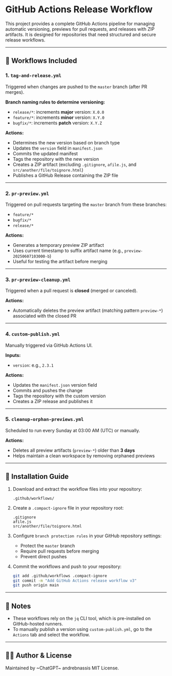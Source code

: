 # GitHub Actions Release Workflow

This project provides a complete GitHub Actions pipeline for managing automatic versioning, previews for pull requests, and releases with ZIP artifacts. It is designed for repositories that need structured and secure release workflows.

---

## 🧰 Workflows Included

### 1. `tag-and-release.yml`
Triggered when changes are pushed to the `master` branch (after PR merges).

**Branch naming rules to determine versioning:**
- `release/*`: increments **major** version: `X.0.0`
- `feature/*`: increments **minor** version: `X.Y.0`
- `bugfix/*`: increments **patch** version: `X.Y.Z`

**Actions:**
- Determines the new version based on branch type
- Updates the `version` field in `manifest.json`
- Commits the updated manifest
- Tags the repository with the new version
- Creates a ZIP artifact (excluding `.gitignore`, `afile.js`, and `src/another/file/toignore.html`)
- Publishes a GitHub Release containing the ZIP file

---

### 2. `pr-preview.yml`
Triggered on pull requests targeting the `master` branch from these branches:
- `feature/*`
- `bugfix/*`
- `release/*`

**Actions:**
- Generates a temporary preview ZIP artifact
- Uses current timestamp to suffix artifact name (e.g., `preview-20250607103000-b`)
- Useful for testing the artifact before merging

---

### 3. `pr-preview-cleanup.yml`
Triggered when a pull request is **closed** (merged or canceled).

**Actions:**
- Automatically deletes the preview artifact (matching pattern `preview-*`) associated with the closed PR

---

### 4. `custom-publish.yml`
Manually triggered via GitHub Actions UI.

**Inputs:**
- `version`: e.g., `2.3.1`

**Actions:**
- Updates the `manifest.json` version field
- Commits and pushes the change
- Tags the repository with the custom version
- Creates a ZIP release and publishes it

---

### 5. `cleanup-orphan-previews.yml`
Scheduled to run every Sunday at 03:00 AM (UTC) or manually.

**Actions:**
- Deletes all preview artifacts (`preview-*`) older than **3 days**
- Helps maintain a clean workspace by removing orphaned previews

---

## 📁 Installation Guide

1. Download and extract the workflow files into your repository:
   ```
   .github/workflows/
   ```

2. Create a `.compact-ignore` file in your repository root:
   ```
   .gitignore
   afile.js
   src/another/file/toignore.html
   ```

3. Configure `branch protection rules` in your GitHub repository settings:
   - Protect the `master` branch
   - Require pull requests before merging
   - Prevent direct pushes

4. Commit the workflows and push to your repository:
   ```bash
   git add .github/workflows .compact-ignore
   git commit -m "Add GitHub Actions release workflow v3"
   git push origin main
   ```

---

## 📝 Notes

- These workflows rely on the `jq` CLI tool, which is pre-installed on GitHub-hosted runners.
- To manually publish a version using `custom-publish.yml`, go to the `Actions` tab and select the workflow.

---

## 👨‍🔧 Author & License

Maintained by ~ChatGPT~ andrebnassis
MIT License.
